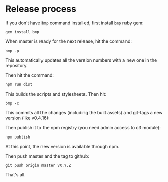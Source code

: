 # Release process

If you don't have `bmp` command installed, first install `bmp` ruby gem:

    gem install bmp

When master is ready for the next release, hit the command:

    bmp -p

This automatically updates all the version numbers with a new one in the repository.

Then hit the command:

    npm run dist

This builds the scripts and stylesheets. Then hit:

    bmp -c

This commits all the changes (including the built assets) and git-tags a new version (like v0.4.16):

Then publish it to the npm registry (you need admin access to c3 module):

    npm publish

At this point, the new version is available through npm.

Then push master and the tag to github:

    git push origin master vX.Y.Z

That's all.
